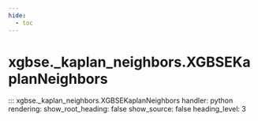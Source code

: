 ```yaml
---
hide:
  - toc
---
```


# xgbse._kaplan_neighbors.XGBSEKaplanNeighbors
::: xgbse._kaplan_neighbors.XGBSEKaplanNeighbors
    handler: python
    rendering:
      show_root_heading: false
      show_source: false
      heading_level: 3
